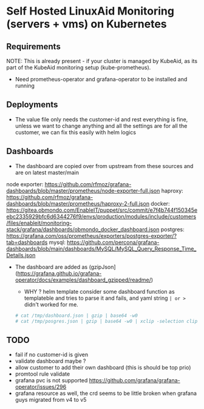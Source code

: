 # Self Hosted LinuxAid Monitoring (servers + vms) on Kubernetes

## Requirements

NOTE: This is already present - if your cluster is managed by KubeAid, as its part of the KubeAid monitoring setup (kube-prometheus).

* Need prometheus-operator and grafana-operator to be installed and running

## Deployments

* The value file only needs the customer-id and rest everything is fine, unless we want to change anything
  and all the settings are for all the customer, we can fix this easily with helm logics

## Dashboards

* The dashboard are copied over from upstream from these sources and are on latest master/main

node exporter: https://github.com/rfmoz/grafana-dashboards/blob/master/prometheus/node-exporter-full.json
haproxy: https://github.com/rfmoz/grafana-dashboards/blob/master/prometheus/haproxy-2-full.json
docker: https://gitea.obmondo.com/EnableIT/puppet/src/commit/e7f4b744f150345eebc2335929bfc6d6344276f9/envs/production/modules/include/customers/files/enableit/monitoring-stack/grafana/dashboards/obmondo_docker_dashboard.json
postgres: https://grafana.com/oss/prometheus/exporters/postgres-exporter/?tab=dashboards
mysql: https://github.com/percona/grafana-dashboards/blob/main/dashboards/MySQL/MySQL_Query_Response_Time_Details.json

* The dashboard are added as (gzipJson](https://grafana.github.io/grafana-operator/docs/examples/dashboard_gzipped/readme/)

  * WHY ? helm template consider some dashboard function as templateble
    and tries to parse it and fails, and yaml string `| or >` didn't worked for me.

  ```sh
  # cat /tmp/dashboard.json | gzip | base64 -w0
  # cat /tmp/posgres.json | gzip | base64 -w0 | xclip -selection clipboard -i
  ```

## TODO

* fail if no customer-id is given
* validate dashboard maybe ?
* allow customer to add their own dashboard (this is should be top prio)
* promtool rule validate
* grafana pvc is not supported https://github.com/grafana/grafana-operator/issues/296
* grafana resource as well, the crd seems to be little broken when grafana guys migrated from v4 to v5
